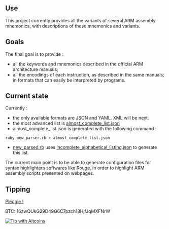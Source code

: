 Use
---

This project currently provides all the variants of several ARM assembly mnemonics, with descriptions of these mnemonics and variants.

Goals
-----

The final goal is to provide :
* all the keywords and mnemonics described in the official ARM architecture manuals;
* all the encodings of each instruction, as described in the same manuals;
in formats that can easily be interpreted by programs.

Current state
-------------

Currently : 
* the only available formats are JSON and YAML. XML will be next.
* the most advanced list is [almost_complete_list.json](./almost_complete_list.json)
* almost_complete_list.json is generated with the following command : 

`ruby new_parser.rb > almost_complete_list.json`

* [new_parsed.rb](./new_parsed.rb) uses [incomplete_alphabetical_listing.json](./incomplete_alphabetical_listing.json) to generate this list.

The current main point is to be able to generate configuration files for syntax highlighters softwares like [Rouge](http://rouge.jneen.net/), in order to highlight ARM assembly scripts presented on webpages.

Tipping
-------

[Pledgie !](https://pledgie.com/campaigns/32702)

BTC: 16zwQUkG29D49G6C7pzch18HjfJqMXFNrW

[![Tip with Altcoins](https://shapeshift.io/images/shifty/small_light_altcoins.png)](https://shapeshift.io/shifty.html?destination=16zwQUkG29D49G6C7pzch18HjfJqMXFNrW&output=BTC)


